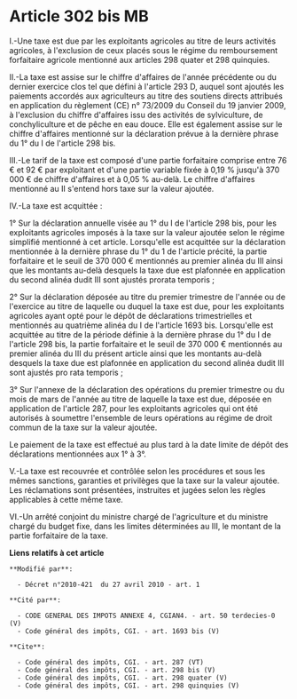 # Article 302 bis MB

I.-Une taxe est due par les exploitants agricoles au titre de leurs activités agricoles, à l'exclusion de ceux placés sous le
régime du remboursement forfaitaire agricole mentionné aux articles 298 quater et 298 quinquies. 

II.-La taxe est assise sur le chiffre d'affaires de l'année précédente ou du dernier exercice clos tel que défini à l'article
293 D, auquel sont ajoutés les paiements accordés aux agriculteurs au titre des soutiens directs attribués en application du
règlement (CE) n° 73/2009 du Conseil du 19 janvier 2009, à l'exclusion du chiffre d'affaires issu des activités de
sylviculture, de conchyliculture et de pêche en eau douce. Elle est également assise sur le chiffre d'affaires mentionné sur
la déclaration prévue à la dernière phrase du 1° du I de l'article 298 bis. 

III.-Le tarif de la taxe est composé d'une partie forfaitaire comprise entre 76 € et 92 € par exploitant et d'une partie
variable fixée à 0,19 % jusqu'à 370 000 € de chiffre d'affaires et à 0,05 % au-delà. Le chiffre d'affaires mentionné au II
s'entend hors taxe sur la valeur ajoutée. 

IV.-La taxe est acquittée : 

1° Sur la déclaration annuelle visée au 1° du I de l'article 298 bis, pour les exploitants agricoles imposés à la taxe sur la
valeur ajoutée selon le régime simplifié mentionné à cet article. Lorsqu'elle est acquittée sur la déclaration mentionnée à
la dernière phrase du 1° du 1 de l'article précité, la partie forfaitaire et le seuil de 370 000 € mentionnés au premier
alinéa du III ainsi que les montants au-delà desquels la taxe due est plafonnée en application du second alinéa dudit III
sont ajustés prorata temporis ; 

2° Sur la déclaration déposée au titre du premier trimestre de l'année ou de l'exercice au titre de laquelle ou duquel la
taxe est due, pour les exploitants agricoles ayant opté pour le dépôt de déclarations trimestrielles et mentionnés au
quatrième alinéa du I de l'article 1693 bis. Lorsqu'elle est acquittée au titre de la période définie à la dernière phrase du
1° du I de l'article 298 bis, la partie forfaitaire et le seuil de 370 000 € mentionnés au premier alinéa du III du présent
article ainsi que les montants au-delà desquels la taxe due est plafonnée en application du second alinéa dudit III sont
ajustés pro rata temporis ; 

3° Sur l'annexe de la déclaration des opérations du premier trimestre ou du mois de mars de l'année au titre de laquelle la
taxe est due, déposée en application de l'article 287, pour les exploitants agricoles qui ont été autorisés à soumettre
l'ensemble de leurs opérations au régime de droit commun de la taxe sur la valeur ajoutée. 

Le paiement de la taxe est effectué au plus tard à la date limite de dépôt des déclarations mentionnées aux 1° à 3°. 

V.-La taxe est recouvrée et contrôlée selon les procédures et sous les mêmes sanctions, garanties et privilèges que la taxe
sur la valeur ajoutée. Les réclamations sont présentées, instruites et jugées selon les règles applicables à cette même
taxe. 

VI.-Un arrêté conjoint du ministre chargé de l'agriculture et du ministre chargé du budget fixe, dans les limites déterminées
au III, le montant de la partie forfaitaire de la taxe.

**Liens relatifs à cet article**

	**Modifié par**:

	  - Décret n°2010-421  du 27 avril 2010 - art. 1

	**Cité par**:

	  - CODE GENERAL DES IMPOTS ANNEXE 4, CGIAN4. - art. 50 terdecies-0 (V)
	  - Code général des impôts, CGI. - art. 1693 bis (V)

	**Cite**:

	  - Code général des impôts, CGI. - art. 287 (VT)
	  - Code général des impôts, CGI. - art. 298 bis (V)
	  - Code général des impôts, CGI. - art. 298 quater (V)
	  - Code général des impôts, CGI. - art. 298 quinquies (V)
